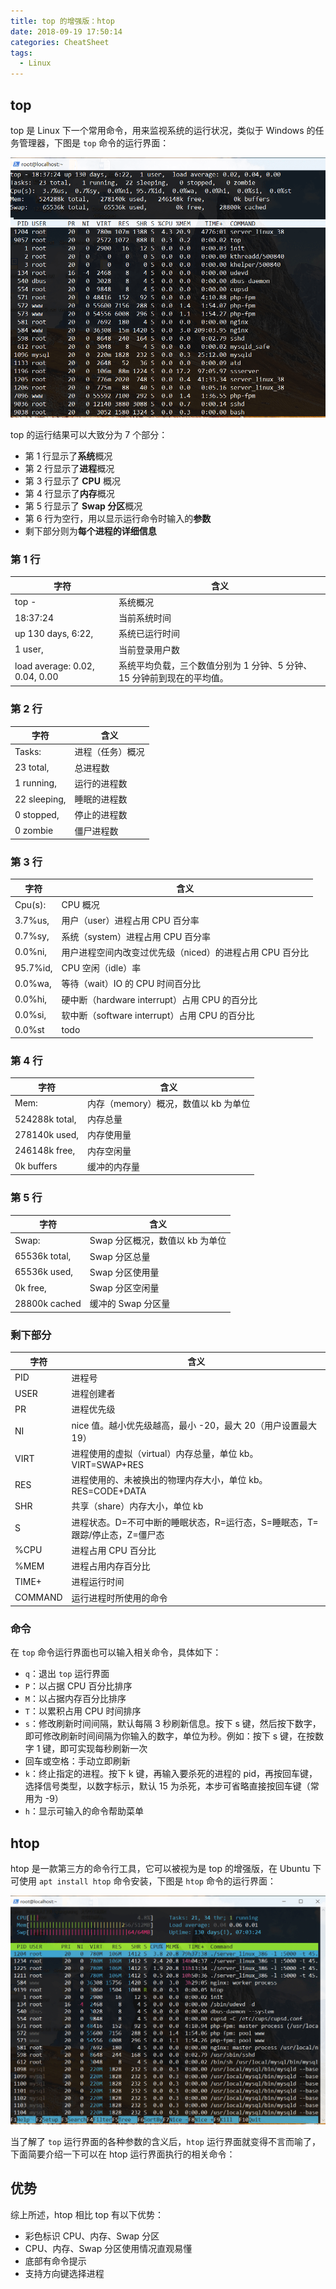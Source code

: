 ```yaml
---
title: top 的增强版：htop
date: 2018-09-19 17:50:14
categories: CheatSheet
tags:
  - Linux
---
```


## top

top 是 Linux 下一个常用命令，用来监视系统的运行状况，类似于 Windows 的任务管理器，下图是 `top` 命令的运行界面：

![top](/images/top.PNG)

top 的运行结果可以大致分为 7 个部分：

- 第 1 行显示了**系统**概况
- 第 2 行显示了**进程**概况
- 第 3 行显示了 **CPU** 概况
- 第 4 行显示了**内存**概况
- 第 5 行显示了 **Swap 分区**概况
- 第 6 行为空行，用以显示运行命令时输入的**参数**
- 剩下部分则为**每个进程的详细信息**

<!--more-->

### 第 1 行

字符 | 含义
--- | ---
top - | 系统概况
18:37:24 | 当前系统时间
up 130 days, 6:22, | 系统已运行时间
1 user, | 当前登录用户数
load average: 0.02, 0.04, 0.00 | 系统平均负载，三个数值分别为 1 分钟、5 分钟、15 分钟前到现在的平均值。

### 第 2 行

字符 | 含义
--- | ---
Tasks: | 进程（任务）概况
23 total, | 总进程数
1 running, | 运行的进程数
22 sleeping, | 睡眠的进程数
0 stopped, | 停止的进程数
0 zombie | 僵尸进程数

### 第 3 行

字符 | 含义
--- | ---
Cpu(s): | CPU 概况
3.7%us, | 用户（user）进程占用 CPU 百分率
0.7%sy, | 系统（system）进程占用 CPU 百分率
0.0%ni, | 用户进程空间内改变过优先级（niced）的进程占用 CPU 百分比
95.7%id, | CPU 空闲（idle）率
0.0%wa, | 等待（wait）IO 的 CPU 时间百分比
0.0%hi, | 硬中断（hardware interrupt）占用 CPU 的百分比
0.0%si, | 软中断（software interrupt）占用 CPU 的百分比
0.0%st | todo

### 第 4 行

字符 | 含义
--- | ---
Mem: | 内存（memory）概况，数值以 kb 为单位
524288k total, | 内存总量
278140k used, | 内存使用量
246148k free, | 内存空闲量
0k buffers | 缓冲的内存量

### 第 5 行

字符 | 含义
--- | ---
Swap: | Swap 分区概况，数值以 kb 为单位
65536k total, | Swap 分区总量
65536k used, | Swap 分区使用量
0k free, | Swap 分区空闲量
28800k cached | 缓冲的 Swap 分区量

### 剩下部分

字符 | 含义
--- | ---
PID | 进程号
USER | 进程创建者
PR | 进程优先级
NI | nice 值。越小优先级越高，最小 -20，最大 20（用户设置最大 19）
VIRT | 进程使用的虚拟（virtual）内存总量，单位 kb。VIRT=SWAP+RES
RES | 进程使用的、未被换出的物理内存大小，单位 kb。RES=CODE+DATA
SHR | 共享（share）内存大小，单位 kb
S | 进程状态。D=不可中断的睡眠状态，R=运行态，S=睡眠态，T=跟踪/停止态，Z=僵尸态
%CPU | 进程占用 CPU 百分比
%MEM | 进程占用内存百分比
TIME+ | 进程运行时间
COMMAND | 运行进程时所使用的命令

### 命令

在 `top` 命令运行界面也可以输入相关命令，具体如下：

- `q`：退出 `top` 运行界面
- `P`：以占据 CPU 百分比排序
- `M`：以占据内存百分比排序
- `T`：以累积占用 CPU 时间排序
- `s`：修改刷新时间间隔，默认每隔 3 秒刷新信息。按下 s 键，然后按下数字，即可修改刷新时间间隔为你输入的数字，单位为秒。例如：按下 s 键，在按数字 1 键，即可实现每秒刷新一次
- 回车或空格：手动立即刷新
- `k`：终止指定的进程。按下 k 键，再输入要杀死的进程的 pid，再按回车键，选择信号类型，以数字标示，默认 15 为杀死，本步可省略直接按回车键（常用为 -9）
- `h`：显示可输入的命令帮助菜单

## htop

htop 是一款第三方的命令行工具，它可以被视为是 top 的增强版，在 Ubuntu 下可使用 `apt install htop` 命令安装，下图是 `htop` 命令的运行界面：

![htop](/images/htop.PNG)

当了解了 `top` 运行界面的各种参数的含义后，`htop` 运行界面就变得不言而喻了，下面简要介绍一下可以在 htop 运行界面执行的相关命令：

## 优势

综上所述，htop 相比 top 有以下优势：

- 彩色标识 CPU、内存、Swap 分区
- CPU、内存、Swap 分区使用情况直观易懂
- 底部有命令提示
- 支持方向键选择进程
